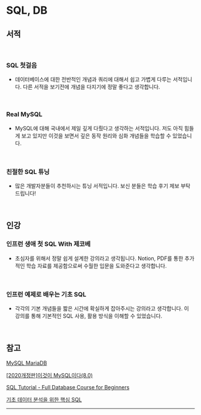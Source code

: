 
# SQL, DB

## 서적

<br/>

### SQL 첫걸음

- 데이터베이스에 대한 전반적인 개념과 쿼리에 대해서 쉽고 가볍게 다루는 서적입니다. 다른 서적을 보기전에 개념을 다지기에 정말 좋다고 생각합니다.

<br/>

### Real MySQL

- MySQL에 대해 국내에서 제일 깊게 다뤘다고 생각하는 서적입니다. 저도 아직 힘들게 보고 있지만 이것을 보면서 깊은 동작 원리와 심화 개념들을 학습할 수 있었습니다.

<br/>

### 친절한 SQL 튜닝

- 많은 개발자분들이 추천하시는 튜닝 서적입니다. 보신 분들은 학습 후기 제보 부탁드립니다!

<br/>

## 인강

### 인프런 생애 첫 SQL With 제코베

- 초심자를 위해서 정말 쉽게 설계한 강의라고 생각됩니다. Notion, PDF를 통한 추가적인 학습 자료를 제공함으로써 수월한 입문을 도와준다고 생각합니다.

<br/>

### 인프런 예제로 배우는 기초 SQL

- 각각의 기본 개념들을 짧은 시간에 확실하게 잡아주시는 강의라고 생각합니다. 이 강의를 통해 기본적인 SQL 사용, 활용 방식을 이해할 수 있었습니다.

<br/>

## 참고

[MySQL MariaDB](https://www.youtube.com/playlist?list=PLEOnZ6GeucBU7FR26mn9d3Mxqc8V81yHX)

[[2020개정판]이것이 MySQL이다(8.0)](https://www.youtube.com/playlist?list=PLVsNizTWUw7Hox7NMhenT-bulldCp9HP9)

[SQL Tutorial - Full Database Course for Beginners](https://www.youtube.com/watch?v=HXV3zeQKqGY&ab_channel=freeCodeCamp.org)

[기초 데이터 분석을 위한 핵심 SQL](https://www.boostcourse.org/ds102)

---